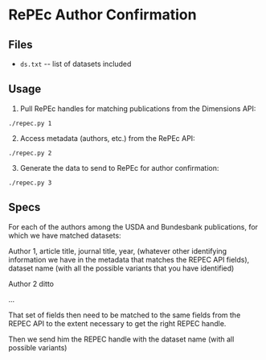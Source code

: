 # RePEc Author Confirmation

## Files

  * `ds.txt` -- list of datasets included


## Usage

1. Pull RePEc handles for matching publications from the Dimensions API:

```
./repec.py 1
```

2. Access metadata (authors, etc.) from the RePEc API:

```
./repec.py 2
```

3. Generate the data to send to RePEc for author confirmation:

```
./repec.py 3
```


## Specs

For each of the authors among the USDA and Bundesbank publications, for
which we have matched datasets:


Author 1, article title, journal title, year, (whatever other identifying information we have in the metadata that matches the REPEC API fields), dataset name (with all the possible variants that you have identified)

Author 2 ditto
 
...

That set of fields then need to be matched to the same fields from the
REPEC API to the extent necessary to get the right REPEC handle.
 
Then we send him the REPEC handle with the dataset name (with all
possible variants)
